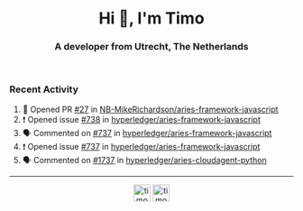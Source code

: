 <h1 align="center">Hi 👋, I'm Timo</h1>
<h3 align="center">A developer from Utrecht, The Netherlands</h3>
<br/>
<!-- https://github.com/rahuldkjain/github-profile-readme-generator --!>

<!--  <p align="left"><img src="https://github-readme-stats.vercel.app/api?username=timoglastra&show_icons=true&count_private=true&" alt="timoglastra" /></p> --!>

<!--
Github language stats
<p align="left"><img src="https://github-readme-stats.vercel.app/api/top-langs/?username=timoglastra&layout=compact" alt="timoglastra" /><p>
-->

<!-- Codestats language stats -->
<!-- <p align="left"><img src="https://codestats-readme.vercel.app/api/top-langs/?username=timoglastra&layout=compact&language_count=12" alt="timoglastra" /><p>    --!>
  
<h3>Recent Activity</h3>

<!--START_SECTION:activity-->
1. 💪 Opened PR [#27](https://github.com/NB-MikeRichardson/aries-framework-javascript/pull/27) in [NB-MikeRichardson/aries-framework-javascript](https://github.com/NB-MikeRichardson/aries-framework-javascript)
2. ❗️ Opened issue [#738](https://github.com/hyperledger/aries-framework-javascript/issues/738) in [hyperledger/aries-framework-javascript](https://github.com/hyperledger/aries-framework-javascript)
3. 🗣 Commented on [#737](https://github.com/hyperledger/aries-framework-javascript/issues/737) in [hyperledger/aries-framework-javascript](https://github.com/hyperledger/aries-framework-javascript)
4. ❗️ Opened issue [#737](https://github.com/hyperledger/aries-framework-javascript/issues/737) in [hyperledger/aries-framework-javascript](https://github.com/hyperledger/aries-framework-javascript)
5. 🗣 Commented on [#1737](https://github.com/hyperledger/aries-cloudagent-python/issues/1737) in [hyperledger/aries-cloudagent-python](https://github.com/hyperledger/aries-cloudagent-python)
<!--END_SECTION:activity-->

---

<p align="center">
<a href="https://twitter.com/timoglastra" target="blank"><img align="center" src="https://cdn.jsdelivr.net/npm/simple-icons@3.0.1/icons/twitter.svg" alt="timoglastra" height="30" width="30" /></a>
<a href="https://linkedin.com/in/timoglastra" target="blank"><img align="center" src="https://cdn.jsdelivr.net/npm/simple-icons@3.0.1/icons/linkedin.svg" alt="timoglastra" height="30" width="30" /></a>
</p>



